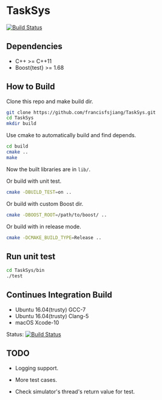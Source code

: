 # TaskSys


[![Build Status](https://travis-ci.org/francisfsjiang/TaskSys.svg?branch=master)](https://travis-ci.org/francisfsjiang/TaskSys) 


## Dependencies

- C++ >= C++11
- Boost{test} >= 1.68

## How to Build

Clone this repo and make build dir.
```bash
git clone https://github.com/francisfsjiang/TaskSys.git
cd TaskSys
mkdir build

```

Use cmake to automatically build and find depends.
```bash
cd build
cmake ..
make

```

Now the built libraries are in `lib/`.

Or build with unit test.
```bash
cmake -DBUILD_TEST=on ..
```

Or build with custom Boost dir.
```bash
cmake -DBOOST_ROOT=/path/to/boost/ ..
```

Or build with in release mode.
```bash
cmake -DCMAKE_BUILD_TYPE=Release ..
```

## Run unit test
```bash
cd TaskSys/bin
./test

```

## Continues Integration Build

- Ubuntu 16.04(trusty) GCC-7
- Ubuntu 16.04(trusty) Clang-5
- macOS Xcode-10

Status: [![Build Status](https://travis-ci.org/francisfsjiang/TaskSys.svg?branch=master)](https://travis-ci.org/francisfsjiang/TaskSys) 


## TODO

- Logging support.

- More test cases.

- Check simulator's thread's return value for test.